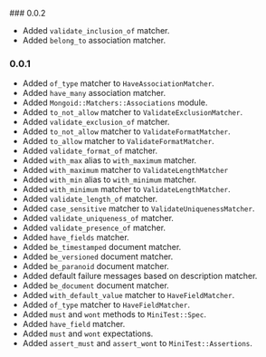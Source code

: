 ### 0.0.2

+ Added `validate_inclusion_of` matcher.
+ Added `belong_to` association matcher.

### 0.0.1

+ Added `of_type` matcher to `HaveAssociationMatcher`.
+ Added `have_many` association matcher.
+ Added `Mongoid::Matchers::Associations` module.
+ Added `to_not_allow` matcher to `ValidateExclusionMatcher`.
+ Added `validate_exclusion_of` matcher.
+ Added `to_not_allow` matcher to `ValidateFormatMatcher`.
+ Added `to_allow` matcher to `ValidateFormatMatcher`.
+ Added `validate_format_of` matcher.
+ Added `with_max` alias to `with_maximum` matcher.
+ Added `with_maximum` matcher to `ValidateLengthMatcher`
+ Added `with_min` alias to `with_minimum` matcher.
+ Added `with_minimum` matcher to `ValidateLengthMatcher`.
+ Added `validate_length_of` matcher.
+ Added `case_sensitive` matcher to `ValidateUniquenessMatcher`.
+ Added `validate_uniqueness_of` matcher.
+ Added `validate_presence_of` matcher.
+ Added `have_fields` matcher.
+ Added `be_timestamped` document matcher.
+ Added `be_versioned` document matcher.
+ Added `be_paranoid` document matcher.
+ Added default failure messages based on description matcher.
+ Added `be_document` document matcher.
+ Added `with_default_value` matcher to `HaveFieldMatcher`.
+ Added `of_type` matcher to `HaveFieldMatcher`.
+ Added `must` and `wont` methods to `MiniTest::Spec`.
+ Added `have_field` matcher.
+ Added `must` and `wont` expectations.
+ Added `assert_must` and `assert_wont` to `MiniTest::Assertions`.
